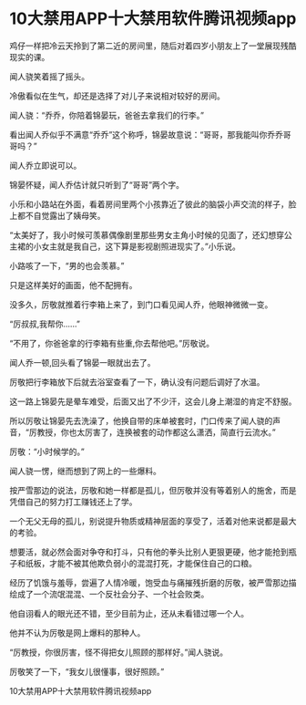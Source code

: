# 10大禁用APP十大禁用软件腾讯视频app

鸡仔一样把冷云天拎到了第二近的房间里，随后对着四岁小朋友上了一堂展现残酷现实的课。

闻人骁笑着摇了摇头。

冷傲看似在生气，却还是选择了对儿子来说相对较好的房间。

闻人骁：“乔乔，你陪着锦晏玩，爸爸去拿我们的行李。”

看出闻人乔似乎不满意“乔乔”这个称呼，锦晏故意说：“哥哥，那我能叫你乔乔哥哥吗？”

闻人乔立即说可以。

锦晏怀疑，闻人乔估计就只听到了“哥哥”两个字。

小乐和小路站在外面，看着房间里两个小孩靠近了彼此的脑袋小声交流的样子，脸上都不自觉露出了姨母笑。

“太美好了，我小时候可羡慕偶像剧里那些男女主角小时候的见面了，还幻想穿公主裙的小女主就是我自己，这下算是影视剧照进现实了。”小乐说。

小路咳了一下，“男的也会羡慕。”

只是这样美好的画面，他不配拥有。

没多久，厉敬就推着行李箱上来了，到门口看见闻人乔，他眼神微微一变。

“厉叔叔,我帮你……”

“不用了，你爸爸拿的行李箱有些重,你去帮他吧。”厉敬说。

闻人乔一顿,回头看了锦晏一眼就出去了。

厉敬把行李箱放下后就去浴室查看了一下，确认没有问题后调好了水温。

这一路上锦晏先是晕车难受，后面又出了不少汗，这会儿身上潮湿的肯定不舒服。

所以厉敬让锦晏先去洗澡了，他换自带的床单被套时，门口传来了闻人骁的声音，“厉教授，你也太厉害了，连换被套的动作都这么潇洒，简直行云流水。”

厉敬：“小时候学的。”

闻人骁一愣，继而想到了网上的一些爆料。

按严雪那边的说法，厉敬和她一样都是孤儿，但厉敬并没有等着别人的施舍，而是凭借自己的努力打工赚钱还上了学。

一个无父无母的孤儿，别说提升物质或精神层面的享受了，活着对他来说都是最大的考验。

想要活，就必然会面对争夺和打斗，只有他的拳头比别人更狠更硬，他才能抢到瓶子和纸板，才能不被其他欺负弱小的混混打死，才能保住自己的口粮。

经历了饥饿与羞辱，尝遍了人情冷暖，饱受血与痛摧残折磨的厉敬，被严雪那边描绘成了一个流氓混混、一个反社会分子、一个社会败类。

他自诩看人的眼光还不错，至少目前为止，还从未看错过哪一个人。

他并不认为厉敬是网上爆料的那种人。

“厉教授，你很厉害，怪不得把女儿照顾的那样好。”闻人骁说。

厉敬笑了一下，“我女儿很懂事，很好照顾。”

10大禁用APP十大禁用软件腾讯视频app
